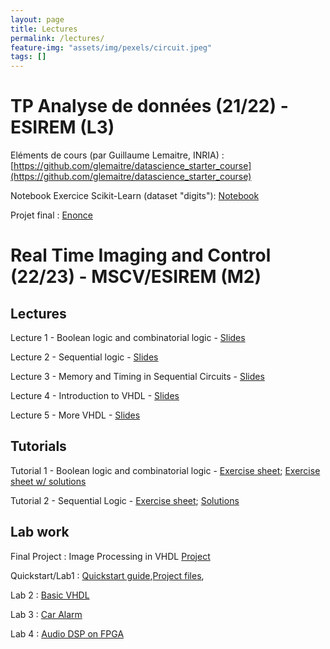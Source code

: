 ```yaml
---
layout: page
title: Lectures
permalink: /lectures/
feature-img: "assets/img/pexels/circuit.jpeg"
tags: []
---
```


# TP Analyse de données (21/22) - ESIREM (L3)

Eléments de cours (par Guillaume Lemaitre, INRIA) : [https://github.com/glemaitre/datascience_starter_course](https://github.com/glemaitre/datascience_starter_course)

Notebook Exercice Scikit-Learn (dataset "digits"): [Notebook](../assets/data/warmup.ipynb)

Projet final : [Enonce](../assets/pdf/enonce.pdf)

# Real Time Imaging and Control (22/23) - MSCV/ESIREM (M2)

## Lectures

Lecture 1 - Boolean logic and combinatorial logic - [Slides](../assets/data/MSCV_Intro_Logic.pdf)

Lecture 2 - Sequential logic - [Slides](../assets/data/MSCV_Sequential_logic-1.pdf_)

Lecture 3 - Memory and Timing in Sequential Circuits - [Slides](../assets/data/MSCV_Memory_and_Timing.pdf)

Lecture 4 - Introduction to VHDL - [Slides](../assets/data/MSCV_Intro_VHDL.pdf)

Lecture 5 - More VHDL - [Slides](../assets/data/MSCV_VHDL_Addendum.pdf)

## Tutorials

Tutorial 1 - Boolean logic and combinatorial logic - [Exercise sheet](../assets/data/Tutorial_1.pdf); [Exercise sheet w/ solutions](../assets/data/Tutorial_1.pdf)

Tutorial 2 - Sequential Logic - [Exercise sheet](../assets/data/Tutorial_2.pdf); [Solutions](../assets/data/Tutorial_2-Solutions.pdf)

## Lab work

Final Project : Image Processing in VHDL [Project](../assets/data/Tu)

Quickstart/Lab1 : [Quickstart guide](../assets/data/Tu),[Project files](../assets/data/Tu),

Lab 2 : [Basic VHDL](../assets/data/Tu)

Lab 3 : [Car Alarm](../assets/data/Tu)

Lab 4 : [Audio DSP on FPGA](../assets/data/Tu)
